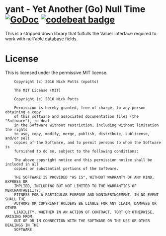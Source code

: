 # yant - Yet Another (Go) Null Time  [![GoDoc](https://godoc.org/github.com/npotts/yant?status.svg)](https://godoc.org/github.com/npotts/yant) [![codebeat badge](https://codebeat.co/badges/c15f0751-cd3f-46d6-b48a-866d068841e1)](https://codebeat.co/projects/github-com-npotts-yant)

This is a stripped down library that fulfulls the Valuer interface required to work with null'able database fields.

# License

This is licensed under the permissive MIT license.  


```
    Copyright (c) 2016 Nick Potts (npotts)

    The MIT License (MIT)

    Copyright (c) 2016 Nick Potts

    Permission is hereby granted, free of charge, to any person obtaining a copy
    of this software and associated documentation files (the "Software"), to deal
    in the Software without restriction, including without limitation the rights
    to use, copy, modify, merge, publish, distribute, sublicense, and/or sell
    copies of the Software, and to permit persons to whom the Software is
    furnished to do so, subject to the following conditions:

    The above copyright notice and this permission notice shall be included in all
    copies or substantial portions of the Software.

    THE SOFTWARE IS PROVIDED "AS IS", WITHOUT WARRANTY OF ANY KIND, EXPRESS OR
    IMPLIED, INCLUDING BUT NOT LIMITED TO THE WARRANTIES OF MERCHANTABILITY,
    FITNESS FOR A PARTICULAR PURPOSE AND NONINFRINGEMENT. IN NO EVENT SHALL THE
    AUTHORS OR COPYRIGHT HOLDERS BE LIABLE FOR ANY CLAIM, DAMAGES OR OTHER
    LIABILITY, WHETHER IN AN ACTION OF CONTRACT, TORT OR OTHERWISE, ARISING FROM,
    OUT OF OR IN CONNECTION WITH THE SOFTWARE OR THE USE OR OTHER DEALINGS IN THE
    SOFTWARE.
```
